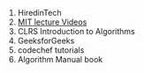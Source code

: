 1. HiredinTech
2. [MIT lecture Videos](https://ocw.mit.edu/courses/electrical-engineering-and-computer-science/6-006-introduction-to-algorithms-fall-2011/lecture-videos/)
3. CLRS Introduction to Algorithms
4. GeeksforGeeks
5. codechef tutorials
6. Algorithm Manual book 
